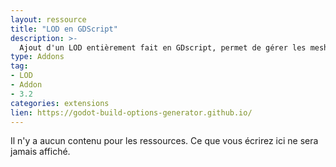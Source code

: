 ```yaml
---
layout: ressource
title: "LOD en GDScript"
description: >-
  Ajout d'un LOD entièrement fait en GDscript, permet de gérer les mesh, lumieres et particules.
type: Addons
tag:
- LOD
- Addon
- 3.2
categories: extensions
lien: https://godot-build-options-generator.github.io/
---
```


Il n'y a aucun contenu pour les ressources.
Ce que vous écrirez ici ne sera jamais affiché.
